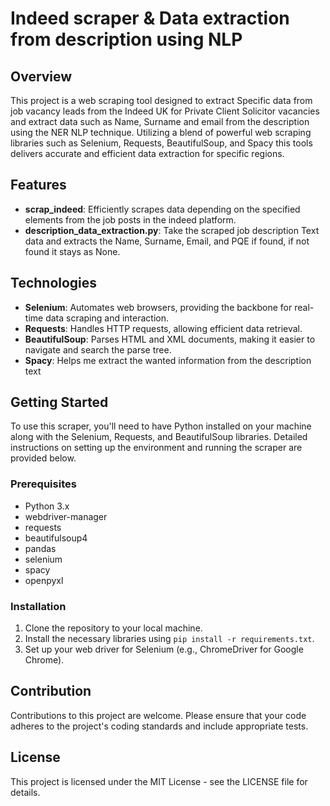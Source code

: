 # Indeed scraper & Data extraction from description using NLP

## Overview
This project is a web scraping tool designed to extract Specific data from job vacancy leads from the Indeed UK for Private Client Solicitor vacancies and extract data such as Name, Surname and email from the description using the NER NLP technique. Utilizing a blend of powerful web scraping libraries such as Selenium, Requests, BeautifulSoup, and Spacy this tools delivers accurate and efficient data extraction for specific regions.

## Features
- **scrap_indeed**: Efficiently scrapes data depending on the specified elements from the job posts in the indeed platform.
- **description_data_extraction.py**: Take the scraped job description Text data and extracts the Name, Surname, Email, and PQE if found, if not found it stays as None.

## Technologies
- **Selenium**: Automates web browsers, providing the backbone for real-time data scraping and interaction.
- **Requests**: Handles HTTP requests, allowing efficient data retrieval.
- **BeautifulSoup**: Parses HTML and XML documents, making it easier to navigate and search the parse tree.
- **Spacy**: Helps me extract the wanted information from the description text

## Getting Started
To use this scraper, you'll need to have Python installed on your machine along with the Selenium, Requests, and BeautifulSoup libraries. Detailed instructions on setting up the environment and running the scraper are provided below.

### Prerequisites
- Python 3.x
- webdriver-manager
- requests
- beautifulsoup4
- pandas
- selenium
- spacy
- openpyxl

### Installation
1. Clone the repository to your local machine.
2. Install the necessary libraries using `pip install -r requirements.txt`.
3. Set up your web driver for Selenium (e.g., ChromeDriver for Google Chrome).

## Contribution
Contributions to this project are welcome. Please ensure that your code adheres to the project's coding standards and include appropriate tests.

## License
This project is licensed under the MIT License - see the LICENSE file for details.